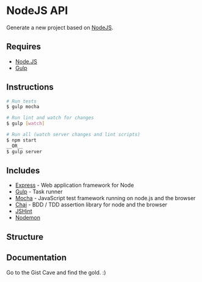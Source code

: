 # NodeJS API

Generate a new project based on [NodeJS](http://nodejs.org/).

## Requires

- [Node.JS](http://nodejs.org/)
- [Gulp](http://gulpjs.com/)


## Instructions

```bash
# Run tests
$ gulp mocha

# Run lint and watch for changes
$ gulp [watch]

# Run all (watch server changes and lint scripts)
$ npm start
__OR__
$ gulp server
```

## Includes

- [Express](http://expressjs.com/) - Web application framework for Node
- [Gulp](http://gulpjs.com/) - Task runner
- [Mocha](http://visionmedia.github.io/mocha/) - JavaScript test framework running on node.js and the browser
- [Chai](http://chaijs.com/) - BDD / TDD assertion library for node and the browser
- [JSHint](http://www.jshint.com/)
- [Nodemon](https://github.com/remy/nodemon)

## Structure


## Documentation

Go to the Gist Cave and find the gold. :)
